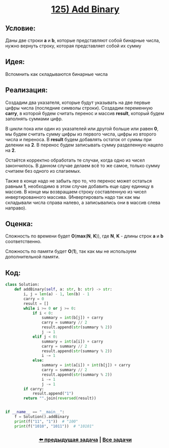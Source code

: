 <div align='center'>
<h1><a href='https://leetcode.com/problems/add-binary/description/'><strong>125) Add Binary</strong></a></h1>
</div>

## **Условие:**

Даны две строки **a** и **b**, которые представляют собой бинарные числа, нужно вернуть строку, которая представляет собой их сумму

## **Идея:**

Вспомнить как складываются бинарные числа

## **Реализация:**

Создадим два указателя, которые будут указывать на две первые цифры числа (последние символы строки). Создадим переменную **carry**, в которой будем считать перенос и массив **result**, который будем заполнять суммами цифр.

В цикли пока или один из указателей или другой больше или равен **0**, мы будем считать сумму цифры из первого числа, цифры из второго числа и переноса. В **result** будем добавлять остаток от суммы при делении на **2**. В перенос будем записывать сумму разделенную нацело на **2**.

Остаётся корректно обработать те случаи, когда одно из чисел закончилось. В данном случае делаем всё то же самое, только сумму считаем без одного из слагаемых.

Также в конце надо не забыть про то, что перенос может остаться равным **1**, необходимо в этом случае добавить еще одну единицу в массив. В конце мы возвращаем строку составленную из чисел инвертированного массива. (Инвертировать надо так как мы складывали числа справа налево, а записывались они в массив слева направо).



## **Оценка:**

Сложность по времени будет **O**(**max**(**N**, **K**)), где **N**, **K** - длины строк **a** и **b** соответственно.

Сложность по памяти будет **O**(**1**), так как мы не используем дополнительной памяти.

## Код:
```python
class Solution:
    def addBinary(self, a: str, b: str) -> str:
        i, j = len(a) - 1, len(b) - 1
        carry = 0
        result = []
        while i >= 0 or j >= 0:
            if i < 0:
                summary = int(b[j]) + carry
                carry = summary // 2
                result.append(str(summary % 2))
                j -= 1
            elif j < 0:
                summary = int(a[i]) + carry
                carry = summary // 2
                result.append(str(summary % 2))
                i -= 1
            else:
                summary = int(a[i]) + int(b[j]) + carry
                carry = summary // 2
                result.append(str(summary % 2))
                i -= 1
                j -= 1
        if carry:
            result.append("1")
        return "".join(reversed(result))


if __name__ == "__main__":
    f = Solution().addBinary
    print(f("11", "1"))  # "100"
    print(f("1010", "1011"))  # "10101"

```

<div align='center'><h3><a href='https://github.com/TAskMAster339/PythonAlgorithms/tree/main/124.Find%20Median%20from%20Data%20Stream'>⬅️ предыдущая задача</a>&nbsp;|&nbsp;<a href='https://github.com/TAskMAster339/PythonAlgorithms/tree/main/README.md'>Все задачи</a></h3></div>
